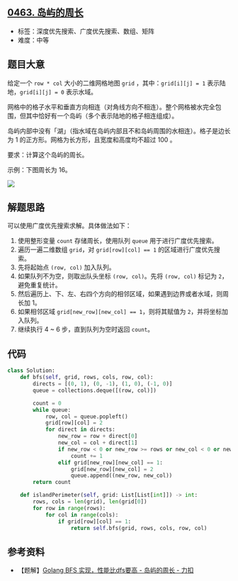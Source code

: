 ## [0463. 岛屿的周长](https://leetcode-cn.com/problems/island-perimeter/)

- 标签：深度优先搜索、广度优先搜索、数组、矩阵
- 难度：中等

## 题目大意

给定一个 `row * col` 大小的二维网格地图 `grid` ，其中：`grid[i][j] = 1` 表示陆地，`grid[i][j] = 0` 表示水域。

网格中的格子水平和垂直方向相连（对角线方向不相连）。整个网格被水完全包围，但其中恰好有一个岛屿（多个表示陆地的格子相连组成）。

岛屿内部中没有「湖」（指水域在岛屿内部且不和岛屿周围的水相连）。格子是边长为 1 的正方形。网格为长方形，且宽度和高度均不超过 100 。

要求：计算这个岛屿的周长。

示例：下图周长为 16。

![](https://assets.leetcode-cn.com/aliyun-lc-upload/uploads/2018/10/12/island.png)

## 解题思路

可以使用广度优先搜索求解。具体做法如下：

1. 使用整形变量 `count` 存储周长，使用队列 `queue` 用于进行广度优先搜索。
2. 遍历一遍二维数组 `grid`，对 `grid[row][col] == 1` 的区域进行广度优先搜索。
3. 先将起始点 `(row, col)` 加入队列。
4. 如果队列不为空，则取出队头坐标 `(row, col)`。先将 `(row, col)` 标记为 `2`，避免重复统计。
5. 然后遍历上、下、左、右四个方向的相邻区域，如果遇到边界或者水域，则周长加 1。
6. 如果相邻区域 `grid[new_row][new_col] == 1`，则将其赋值为 `2`，并将坐标加入队列。
7. 继续执行 4 ~ 6 步，直到队列为空时返回 `count`。

## 代码

```Python
class Solution:
    def bfs(self, grid, rows, cols, row, col):
        directs = [(0, 1), (0, -1), (1, 0), (-1, 0)]
        queue = collections.deque([(row, col)])

        count = 0
        while queue:
            row, col = queue.popleft()
            grid[row][col] = 2
            for direct in directs:
                new_row = row + direct[0]
                new_col = col + direct[1]
                if new_row < 0 or new_row >= rows or new_col < 0 or new_col >= cols or grid[new_row][new_col] == 0:
                    count += 1
                elif grid[new_row][new_col] == 1:
                    grid[new_row][new_col] = 2
                    queue.append((new_row, new_col))
        return count

    def islandPerimeter(self, grid: List[List[int]]) -> int:
        rows, cols = len(grid), len(grid[0])
        for row in range(rows):
            for col in range(cols):
                if grid[row][col] == 1:
                    return self.bfs(grid, rows, cols, row, col)
```

## 参考资料

- 【题解】[Golang BFS 实现，性能比dfs要高 - 岛屿的周长 - 力扣](https://leetcode-cn.com/problems/island-perimeter/solution/golang-bfs-shi-xian-xing-neng-bi-dfsyao-nln2g/) 
